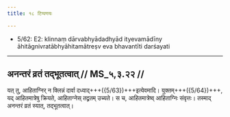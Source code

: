 ```yaml
---
title: १८ टिप्पणयः

---
```

- 5/62: E2: klinnaṃ dārvabhyādadhyād ityevamādīny āhitāgnivratābhyāhitamātreṣv eva bhavantīti darśayati

____________________________________________


## अनन्तरं व्रतं तद्भूतत्वात् // MS_५,३.२२ //

यत् तु, आहिताग्निर् न क्लिन्नं दार्वा दध्याद्+++({5/63})+++इत्येवमादि। युक्तम्+++({5/64})+++, यद् आहितमात्रेषु क्रियते, आहिताग्नेस् तद्व्रतम् उच्यते। स च, आहितमात्रेष्व् आहिताग्निः संवृत्तः। तस्माद् अनन्तरं व्रतं स्यात्, तद्भूतत्वात्।
